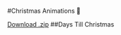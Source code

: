 #Christmas Animations :christmas_tree:

<a class="button" id="download-zip" href="https://github.com/pages-themes/tactile/zipball/gh-pages"><span>Download .zip</span></a>
##Days Till Christmas
